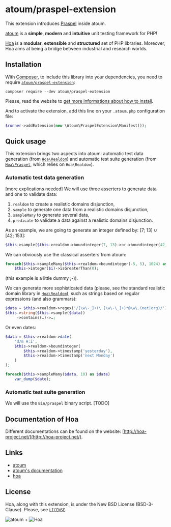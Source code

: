 # atoum/praspel-extension

This extension introduces
[Praspel](http://central.hoa-project.net/Resource/Library/Praspel) inside atoum.

[atoum](http://atoum.org/) is a **simple**, **modern** and **intuitive** unit
testing framework for PHP!

[Hoa](http://hoa-project.net/) is a **modular**, **extensible** and
**structured** set of PHP libraries.  Moreover, Hoa aims at being a bridge
between industrial and research worlds.

## Installation

With [Composer](http://getcomposer.org/), to include this library into your
dependencies, you need to require
[`atoum/praspel-extension`](https://packagist.org/packages/atoum/praspel-extension):

```
composer require --dev atoum/praspel-extension
```

Please, read the website to [get more informations about how to
install](http://hoa-project.net/Source.html).

And to activate the extension, add this line on your `.atoum.php` configuration
file:

```php
$runner->addExtension(new \Atoum\PraspelExtension\Manifest());
```

## Quick usage

This extension brings two aspects into atoum: automatic test data generation
(from [`Hoa\Realdom`](http://central.hoa-project.net/Resource/Library/Realdom))
and automatic test suite generation (from
[`Hoa\Praspel`](http://central.hoa-project.net/Resource/Library/Praspel), which
relies on `Hoa\Realdom`).

### Automatic test data generation

[more explications needed]
We will use three asserters to generate data and one to validate data:

  1. `realdom` to create a realistic domains disjunction,
  2. `sample` to generate one data from a realistic domains disjunction,
  3. `sampleMany` to generate several data,
  4. `predicate` to validate a data against a realistic domains disjunction.

As an example, we are going to generate an integer defined by: [7; 13] ∪ [42;
153]:

```php
$this->sample($this->realdom->boundinteger(7, 13)->or->boundinteger(42, 153))
```

We can obviously use the classical asserters from atoum:

```php
foreach($this->sampleMany($this->realdom->boundinteger(-5, 5), 1024) as $i)
    $this->integer($i)->isGreaterThan(0);
```

(this example is a little dummy ;-)).

We can generate more sophisticated data (please, see the standard realistic
domain library in
[`Hoa\Realdom`](http://central.hoa-project.net/Resource/Library/Realdom)), such
as strings based on regular expressions (and also grammars):

```php
$data = $this->realdom->regex('/[\w\-_]+(\.[\w\-\_]+)*@\w\.(net|org)/');
$this->string($this->sample($data))
     ->contains(…)->…;
```

Or even dates:

```php
$data = $this->realdom->date(
    'd/m H:i',
    $this->realdom->boundinteger(
        $this->realdom->timestamp('yesterday'),
        $this->realdom->timestamp('next Monday')
    )
);

foreach($this->sampleMany($data, 10) as $date)
    var_dump($date);
```

### Automatic test suite generation

We will use the `Bin/praspel` binary script.
[TODO]

## Documentation of Hoa

Different documentations can be found on the website:
[http://hoa-project.net/](http://hoa-project.net/).

## Links

* [atoum](http://atoum.org)
* [atoum's documentation](http://docs.atoum.org)
* [hoa](http://hoa-project.net)

## License

Hoa, along with this extension, is under the New BSD License (BSD-3-Clause).
Please, see [`LICENSE`](http://hoa-project.net/LICENSE).

![atoum](http://atoum.org/images/logo/atoum.png)
+
![Hoa](http://static.hoa-project.net/Image/Hoa_small.png)

